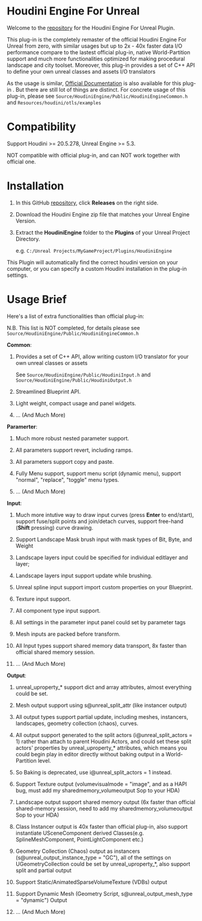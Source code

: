 # Houdini Engine For Unreal

Welcome to the [repository](https://github.com/AdrianPanGithub/HoudiniEngineForUnreal) for the Houdini Engine For Unreal Plugin. 

This plug-in is the completely remaster of the official Houdini Engine For Unreal from zero, with similar usages but up to 2x - 40x faster data I/O performance compare to the lastest official plug-in, native World-Partition support and much more functionalities optimized for making procedural landscape and city toolset. Moreover, this plug-in provides a set of C++ API to define your own unreal classes and assets I/O translators

As the usage is similar, [Official Documentation](https://www.sidefx.com/docs/houdini/unreal/) is also available for this plug-in . But there are still lot of things are distinct. For concrete usage of this plug-in, please see `Source/HoudiniEngine/Public/HoudiniEngineCommon.h` and `Resources/houdini/otls/examples`


# Compatibility

Support Houdini >= 20.5.278, Unreal Engine >= 5.3.

NOT compatible with official plug-in, and can NOT work together with official one.

# Installation
01. In this GitHub [repository](https://github.com/AdrianPanGithub/HoudiniEngineForUnreal), click **Releases** on the right side. 
02. Download the Houdini Engine zip file that matches your Unreal Engine Version.  
03. Extract the **HoudiniEngine** folder to the **Plugins** of your Unreal Project Directory.

    e.g. `C:/Unreal Projects/MyGameProject/Plugins/HoudiniEngine`

This Plugin will automatically find the correct houdini version on your computer, or you can specify a custom Houdini installation in the plug-in settings.

# Usage Brief

Here's a list of extra functionalities than official plug-in:

N.B. This list is NOT completed, for details please see `Source/HoudiniEngine/Public/HoudiniEngineCommon.h`

**Common**:
01. Provides a set of C++ API, allow writing custom I/O translator for your own unreal classes or assets

    See `Source/HoudiniEngine/Public/HoudiniInput.h` and `Source/HoudiniEngine/Public/HoudiniOutput.h`
02. Streamlined Blueprint API.
03. Light weight, compact usage and panel widgets.

04. ... (And Much More)

**Paramerter**:
01. Much more robust nested parameter support.
02. All parameters support revert, including ramps.
03. All parameters support copy and paste.
04. Fully Menu support, support menu script (dynamic menu), support "normal", "replace", "toggle" menu types.

05. ... (And Much More)

**Input**:
01. Much more intutive way to draw input curves (press **Enter** to end/start), support fuse/split points and join/detach curves, support free-hand (**Shift** pressing) curve drawing.
02. Support Landscape Mask brush input with mask types of Bit, Byte, and Weight
03. Landscape layers input could be specified for individual editlayer and layer;
04. Landscape layers input support update while brushing.
05. Unreal spline input support import custom properties on your Blueprint.
06. Texture input support.
07. All component type input support.
08. All settings in the parameter input panel could set by parameter tags
09. Mesh inputs are packed before transform.
10. All Input types support shared memory data transport, 8x faster than official shared memory session.

11. ... (And Much More)

**Output**:
01. unreal_uproperty_* support dict and array attributes, almost everything could be set.
02. Mesh output support using s@unreal_split_attr (like instancer output)
02. All output types support partial update, including meshes, instancers, landscapes, geometry collection (chaos), curves.
03. All output support generated to the split actors (i@unreal_split_actors = 1) rather than attach to parent Houdini Actors, and could set these split actors' properties by unreal_uproperty_* attributes, which means you could begin play in editor directly without baking output in a World-Partition level.
04. So Baking is deprecated, use i@unreal_split_actors = 1 instead.
06. Support Texture output (volumevisualmode = "image", and as a HAPI bug, must add my sharedmemory_volumeoutput Sop to your HDA)
07. Landscape output support shared memory output (6x faster than official shared-memory session, need to add my sharedmemory_volumeoutput Sop to your HDA)
08. Class Instancer output is 40x faster than official plug-in, also support instantiate USceneComponent derived Classes(e.g. SplineMeshComponent, PointLightComponent etc.)
09. Geometry Collection (Chaos) output as instancers (s@unreal_output_instance_type = "GC"), all of the settings on UGeometryCollection could be set by unreal_uproperty_*, also support split and partial output
10. Support Static/AnimatedSparseVolumeTexture (VDBs) output
11. Support Dynamic Mesh (Geometry Script, s@unreal_output_mesh_type = "dynamic") Output

12. ... (And Much More)